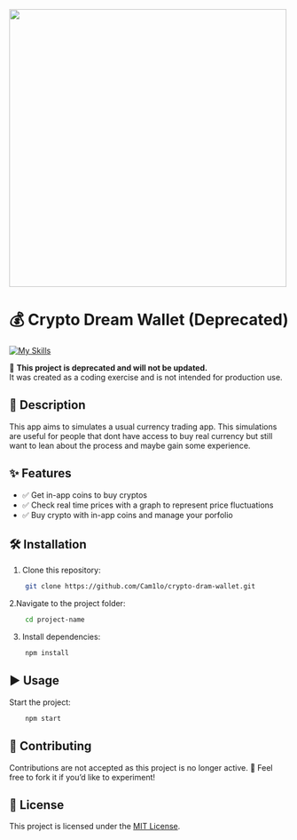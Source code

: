 <img src="https://github.com/user-attachments/assets/e1a9a94a-b859-40b0-83dc-a92e48db6e6d" width="500"/>


# 💰 Crypto Dream Wallet (Deprecated)
[![My Skills](https://skillicons.dev/icons?i=ts,react,scss,redux)](https://skillicons.dev)

🛑 **This project is deprecated and will not be updated.**  
It was created as a coding exercise and is not intended for production use.

## 🌟 Description

This app aims to simulates a usual currency trading app. 
This simulations are useful for people that dont have access to buy real currency but still want to lean about 
the process and maybe gain some experience.  

## ✨ Features

- ✅ Get in-app coins to buy cryptos
- ✅ Check real time prices with a graph to represent price fluctuations 
- ✅ Buy crypto with in-app coins and manage your porfolio 

## 🛠️ Installation

1. Clone this repository:  
```bash   
    git clone https://github.com/Cam1lo/crypto-dram-wallet.git
```

2.Navigate to the project folder:
```bash
    cd project-name
```

3. Install dependencies:
```bash
    npm install
```

## ▶️ Usage
Start the project:

```bash
    npm start
```

## 🤝 Contributing
Contributions are not accepted as this project is no longer active. 🙏
Feel free to fork it if you’d like to experiment!

## 📜 License
This project is licensed under the [MIT License](https://en.wikipedia.org/wiki/MIT_License).






